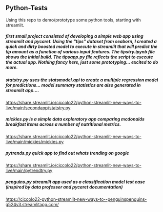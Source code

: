 ## Python-Tests

Using this repo to demo/prototype some python tools, starting with streamlit. 

##### first small project consisted of developing a simple web app using streamlit and pycaret. Using the "tips" dataset from seaborn, I created a quick and dirty boosted model to execute in streamlit that will predict the tip amount as a function of various input features. The tipstry.ipynb file shows the initial build. The tipsapp.py file reflects the script to execute the actual app. Nothing fancy here, just some prototyping... excited to do more.

##### statstry.py uses the statsmodel.api to create a multiple regression model for predictions... model summary statistics are also generated in streamlit app....
https://share.streamlit.io/ciccolo22/python-streamlit-new-ways-to-live/main/secondapp/statstry.py 

##### mickies.py is a simple data exploratory app comparing mcdonalds breakfast items across a number of nutritional metrics. 
https://share.streamlit.io/ciccolo22/python-streamlit-new-ways-to-live/main/mickies/mickies.py

##### pytrends.py quick app to find out whats trending on google
https://share.streamlit.io/ciccolo22/python-streamlit-new-ways-to-live/main/pytrendtry.py 


##### penguins.py streamlit app used as a classification model test case (inspired by data professor and pycaret documentation)
https://ciccolo22-python-streamlit-new-ways-to--penguinspenguins-g524v3.streamlitapp.com/ 
